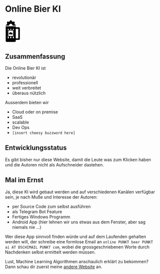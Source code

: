 # Online Bier KI

<img src="BAI.PNG" width="50">

## Zusammenfassung
Die Online Bier KI ist
* revolutionär
* professionell
* weit verbreitet
* überaus nützlich

Ausserdem bieten wir
* Cloud oder on premise
* SaaS
* scalable
* Dev Ops
* `[insert cheesy buzzword here]`


## Entwicklungsstatus
Es gibt bisher nur diese Website, damit die Leute was zum Klicken haben und die Autoren nicht als Aufschneider dastehen.


## Mal im Ernst
Ja, diese KI wird gebaut werden und auf verschiedenen Kanälen verfügbar sein, je nach Muße und Interesse der Autoren:
* per Source Code zum selbst ausführen
* als Telegram Bot Feature
* Fertiges Windows Programm
* Android App (hier lehnen wir uns etwas aus dem Fenster, aber sag niemals nie ...)

Wer diese App sinnvoll finden würde und auf dem Laufenden gehalten werden will, der schreibe eine formlose Email an `online PUNKT beer PUNKT ai AT DSCHIMAIL PUNKT com`, wobei die grossgeschriebenen Worte durch Nachdenken selbst ermittelt werden müssen.

Lust, Machine Learning Algorithmen anschaulich erklärt zu bekommen? Dann schau dir zuerst meine [andere Website](https://andb0t.github.io/MLlab/) an.
